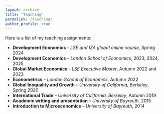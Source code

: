 ```yaml
---
layout: archive
title: "Teaching"
permalink: /teaching/
author_profile: true
---
```



Here is a list of my teaching assignments:

- **Development Economics** - *LSE and IZA global online course*, Spring 2024
- **Development Economics** – *London School of Economics*, 2023, 2024, 2025
- **Global Market Economics** - *LSE Executive Master*, Autumn 2022 and 2023
- **Econometrics** – *London School of Economics*, Autumn 2022
- **Global Inequality and Growth** – *University of California, Berkeley*, Spring 2020
- **International Trade** – *University of California, Berkeley*, Autumn 2019
- **Academic writing and presentation** – *University of Bayreuth*, 2015
- **Introduction to Microeconomics** – *University of Bayreuth*, 2014

